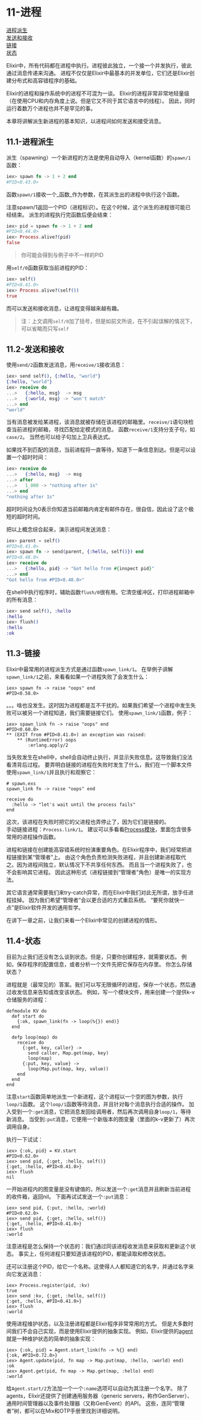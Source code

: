 11-进程
=======
[进程派生](#111-%E8%BF%9B%E7%A8%8B%E6%B4%BE%E7%94%9F) <br/>
[发送和接收](#112-%E5%8F%91%E9%80%81%E5%92%8C%E6%8E%A5%E6%94%B6) <br/>
[链接](#113-%E9%93%BE%E6%8E%A5) <br/>
[状态](#114-%E7%8A%B6%E6%80%81) <br/>

Elixir中，所有代码都在进程中执行。进程彼此独立，一个接一个并发执行，彼此通过消息传递来沟通。
进程不仅仅是Elixir中最基本的并发单位，它们还是Elixir创建分布式和高容错程序的基础。

Elixir的进程和操作系统中的进程不可混为一谈。
Elixir的进程非常非常地轻量级（在使用CPU和内存角度上说。但是它又不同于其它语言中的线程）。
因此，同时运行着数万个进程也并不是罕见的事。

本章将讲解派生新进程的基本知识，以进程间如何发送和接受消息。

## 11.1-进程派生
派生（spawning）一个新进程的方法是使用自动导入（kernel函数）的```spawn/1```函数：
```elixir
iex> spawn fn -> 1 + 2 end
#PID<0.43.0>
```

函数```spawn/1```接收一个_函数_作为参数，在其派生出的进程中执行这个函数。

注意spawn/1返回一个PID（进程标识）。在这个时候，这个派生的进程很可能已经结束。
派生的进程执行完函数后便会结束：
```elixir
iex> pid = spawn fn -> 1 + 2 end
#PID<0.44.0>
iex> Process.alive?(pid)
false
```

>你可能会得到与例子中不一样的PID

用```self/0```函数获取当前进程的PID：
```elixir
iex> self()
#PID<0.41.0>
iex> Process.alive?(self())
true
```

而可以发送和接收消息，让进程变得越来越有趣。

>注：上文调用```self/0```加了括号，但是如前文所说，在不引起误解的情况下，可以省略而只写```self```

## 11.2-发送和接收
使用```send/2```函数发送消息，用```receive/1```接收消息：
```elixir
iex> send self(), {:hello, "world"}
{:hello, "world"}
iex> receive do
...>   {:hello, msg}  -> msg
...>   {:world, msg} -> "won't match"
...> end
"world"
```

当有消息被发给某进程，该消息就被存储在该进程的邮箱里。```receive/1```语句块检查当前进程的邮箱，寻找匹配给定模式的消息。
函数```receive/1```支持分支子句，如```case/2```。
当然也可以给子句加上卫兵表达式。

如果找不到匹配的消息，当前进程将一直等待，知道下一条信息到达。但是可以设置一个超时时间：
```elixir
iex> receive do
...>   {:hello, msg}  -> msg
...> after
...>   1_000 -> "nothing after 1s"
...> end
"nothing after 1s"
```

超时时间设为0表示你知道当前邮箱内肯定有邮件存在，很自信，因此设了这个极短的超时时间。

把以上概念综合起来，演示进程间发送消息：
```elixir
iex> parent = self()
#PID<0.41.0>
iex> spawn fn -> send(parent, {:hello, self()}) end
#PID<0.48.0>
iex> receive do
...>   {:hello, pid} -> "Got hello from #{inspect pid}"
...> end
"Got hello from #PID<0.48.0>"
```

在shell中执行程序时，辅助函数```flush/0```很有用。它清空缓冲区，打印进程邮箱中的所有消息：
```elixir
iex> send self(), :hello
:hello
iex> flush()
:hello
:ok
```

## 11.3-链接
Elixir中最常用的进程派生方式是通过函数```spawn_link/1```。
在举例子讲解```spawn_link/1```之前，来看看如果一个进程失败了会发生什么：
```
iex> spawn fn -> raise "oops" end
#PID<0.58.0>
```

。。。啥也没发生。这时因为进程都是互不干扰的。如果我们希望一个进程中发生失败可以被另一个进程知道，我们需要链接它们。
使用```spawn_link/1```函数，例子：
```
iex> spawn_link fn -> raise "oops" end
#PID<0.60.0>
** (EXIT from #PID<0.41.0>) an exception was raised:
    ** (RuntimeError) oops
        :erlang.apply/2
```

当失败发生在shell中，shell会自动终止执行，并显示失败信息。这导致我们没法看清背后过程。
要弄明白链接的进程在失败时发生了什么，我们在一个脚本文件使用```spawn_link/1```并且执行和观察它：
```
# spawn.exs
spawn_link fn -> raise "oops" end

receive do
  :hello -> "let's wait until the process fails"
end
```

这次，该进程在失败时把它的父进程也弄停止了，因为它们是链接的。<br/>
手动链接进程：```Process.link/1```。
建议可以多看看[Process模块](http://elixir-lang.org/docs/stable/elixir/Process.html)，里面包含很多常用的进程操作函数。

进程和链接在创建能高容错系统时扮演重要角色。在Elixir程序中，我们经常把进程链接到某“管理者”上。
由这个角色负责检测失败进程，并且创建新进程取代之。因为进程间独立，默认情况下不共享任何东西。
而且当一个进程失败了，也不会影响其它进程。
因此这种形式（进程链接到“管理者”角色）是唯一的实现方法。
<br/>

其它语言通常需要我们来try-catch异常，而在Elixir中我们对此无所谓，放手任进程挂掉。
因为我们希望“管理者”会以更合适的方式重启系统。
“要死你就快一点”是Elixir软件开发的通用哲学。
<br/>

在讲下一章之前，让我们来看一个Elixir中常见的创建进程的情形。

## 11.4-状态
目前为止我们还没有怎么谈到状态。但是，只要你创建程序，就需要状态。
例如，保存程序的配置信息，或者分析一个文件先把它保存在内存里。
你怎么存储状态？


进程就是（最常见的）答案。我们可以写无限循环的进程，保存一个状态，然后通过收发信息来告知或改变该状态。
例如，写一个模块文件，用来创建一个提供k-v仓储服务的进程：
```
defmodule KV do
  def start do
    {:ok, spawn_link(fn -> loop(%{}) end)}
  end

  defp loop(map) do
    receive do
      {:get, key, caller} ->
        send caller, Map.get(map, key)
        loop(map)
      {:put, key, value} ->
        loop(Map.put(map, key, value))
    end
  end
end
```

注意```start```函数简单地派生一个新进程，这个进程以一个空的图为参数，执行```loop/1```函数。
这个```loop/1```函数等待消息，并且针对每个消息执行合适的操作。
加入受到一个```:get```消息，它把消息发回给调用者，然后再次调用自身```loop/1```，等待新消息。
当受到```:put```消息，它便用一个新版本的图变量（里面的k-v更新了）再次调用自身。

执行一下试试：
```
iex> {:ok, pid} = KV.start
#PID<0.62.0>
iex> send pid, {:get, :hello, self()}
{:get, :hello, #PID<0.41.0>}
iex> flush
nil
```

一开始进程内的图变量是没有键值的，所以发送一个```:get```消息并且刷新当前进程的收件箱，返回nil。
下面再试试发送一个```:put```消息：
```
iex> send pid, {:put, :hello, :world}
#PID<0.62.0>
iex> send pid, {:get, :hello, self()}
{:get, :hello, #PID<0.41.0>}
iex> flush
:world
```

注意进程是怎么保持一个状态的：我们通过同该进程收发消息来获取和更新这个状态。
事实上，任何进程只要知道该进程的PID，都能读取和修改状态。

还可以注册这个PID，给它一个名称。这使得人人都知道它的名字，并通过名字来向它发送消息：
```
iex> Process.register(pid, :kv)
true
iex> send :kv, {:get, :hello, self()}
{:get, :hello, #PID<0.41.0>}
iex> flush
:world
```

使用进程维护状态，以及注册进程都是Elixir程序非常常用的方式。
但是大多数时间我们不会自己实现，而是使用Elixir提供的抽象实现。
例如，Elixir提供的[agent](http://elixir-lang.org/docs/stable/elixir/Agent.html)就是一种维护状态的简单的抽象实现：
```
iex> {:ok, pid} = Agent.start_link(fn -> %{} end)
{:ok, #PID<0.72.0>}
iex> Agent.update(pid, fn map -> Map.put(map, :hello, :world) end)
:ok
iex> Agent.get(pid, fn map -> Map.get(map, :hello) end)
:world
```

给```Agent.start/2```方法加一个一个```:name```选项可以自动为其注册一个名字。
除了agents，Elixir还提供了创建通用服务器（generic servers，称作GenServer）、
通用时间管理器以及事件处理器（又称GenEvent）的API。
这些，连同“管理者”树，都可以在Mix和OTP手册里找到详细说明。

